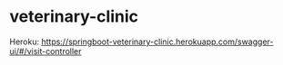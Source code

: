 # veterinary-clinic
Heroku: https://springboot-veterinary-clinic.herokuapp.com/swagger-ui/#/visit-controller
